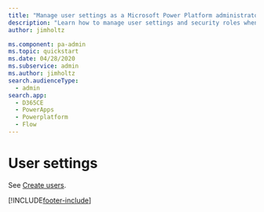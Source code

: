 ```yaml
---
title: "Manage user settings as a Microsoft Power Platform administrator"
description: "Learn how to manage user settings and security roles when administering Microsoft Power Platform."
author: jimholtz

ms.component: pa-admin
ms.topic: quickstart
ms.date: 04/28/2020
ms.subservice: admin
ms.author: jimholtz
search.audienceType: 
  - admin 
search.app:
  - D365CE
  - PowerApps
  - Powerplatform
  - Flow
---
```

# User settings

See [Create users](create-users.md).

[!INCLUDE[footer-include](../includes/footer-banner.md)]

